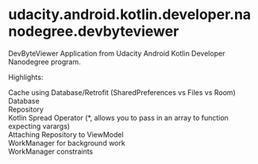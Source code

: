 # udacity.android.kotlin.developer.nanodegree.devbyteviewer
DevByteViewer Application from Udacity Android Kotlin Developer Nanodegree program.

Highlights:

Cache using Database/Retrofit (SharedPreferences vs Files vs Room)\
Database\
Repository\
Kotlin Spread Operator (*, allows you to pass in an array to function expecting varargs)\
Attaching Repository to ViewModel\
WorkManager for background work\
WorkManager constraints